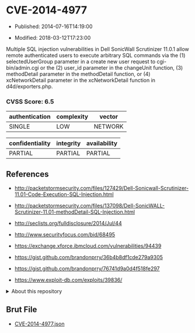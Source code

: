 # CVE-2014-4977

- Published: 2014-07-16T14:19:00

- Modified: 2018-03-12T17:23:00

Multiple SQL injection vulnerabilities in Dell SonicWall Scrutinizer 11.0.1 allow remote authenticated users to execute arbitrary SQL commands via the (1) selectedUserGroup parameter in a create new user request to cgi-bin/admin.cgi or the (2) user_id parameter in the changeUnit function, (3) methodDetail parameter in the methodDetail function, or (4) xcNetworkDetail parameter in the xcNetworkDetail function in d4d/exporters.php.

### CVSS Score: **6.5**

| authentication | complexity | vector |
| --- | --- | --- |
| SINGLE | LOW | NETWORK |

| confidentiality | integrity | availability |
| --- | --- | --- |
| PARTIAL | PARTIAL | PARTIAL |

## References

* http://packetstormsecurity.com/files/127429/Dell-Sonicwall-Scrutinizer-11.01-Code-Execution-SQL-Injection.html

* http://packetstormsecurity.com/files/137098/Dell-SonicWALL-Scrutinizer-11.01-methodDetail-SQL-Injection.html

* http://seclists.org/fulldisclosure/2014/Jul/44

* http://www.securityfocus.com/bid/68495

* https://exchange.xforce.ibmcloud.com/vulnerabilities/94439

* https://gist.github.com/brandonprry/36b4b8df1cde279a9305

* https://gist.github.com/brandonprry/76741d9a0d4f518fe297

* https://www.exploit-db.com/exploits/39836/

<details>
<summary>About this repository</summary> 

  This repository is part of the project [Live Hack CVE](https://github.com/Live-Hack-CVE). Main website can be found [www.live-hack.org](https://www.live-hack.org) 
  
  Made by [Sn0wAlice](https://github.com/Sn0wAlice) for the people that care about security and need to have a feed of the latest CVEs. Hope you enjoy it, don't forget to star the repo and follow me on [Twitter](https://twitter.com/Sn0wAlice) and [Github](https://github.com/Sn0wAlice). And that is my [personnal website](https://www.alice-snow.me/)

  - [Home Page](https://github.com/Live-Hack-CVE)
  - [Framework](https://github.com/Live-Hack-CVE/cve-framework)
  - [CVE database](https://github.com/Live-Hack-CVE/full_database)
  - [Changelog](https://github.com/Live-Hack-CVE/Changelog)
</details>

## Brut File

* [CVE-2014-4977.json](https://raw.githubusercontent.com/Live-Hack-CVE/full_database/main/cves/2014/CVE-2014-4977.json)

